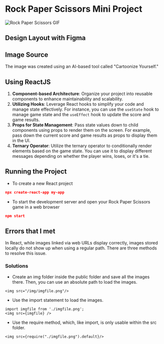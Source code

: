 # Rock Paper Scissors Mini Project

<img src="https://github.com/MayHyeyeonKim/JS_TS_React/blob/main/REACT_JS/rock-paper-scissors/rock_paper_scissors.gif?raw=true" alt="Rock Paper Scissors GIF" />


## Design Layout with Figma

## Image Source
The image was created using an AI-based tool called "Cartoonize Yourself."

## Using ReactJS
1. **Component-based Architecture**: Organize your project into reusable components to enhance maintainability and scalability.
2. **Utilizing Hooks**: Leverage React hooks to simplify your code and manage state effectively. For instance, you can use the `useState` hook to manage game state and the `useEffect` hook to update the score and game results.
3. **Props for State Management**: Pass state values down to child components using props to render them on the screen. For example, pass down the current score and game results as props to display them in the UI.
4. **Ternary Operator**: Utilize the ternary operator to conditionally render elements based on the game state. You can use it to display different messages depending on whether the player wins, loses, or it's a tie.

## Running the Project
- To create a new React project
``` json
npx create-react-app my-app
```
- To start the development server and open your Rock Paper Scissors game in a web browser
``` json
npm start
```

## Errors that I met

In React, while images linked via web URLs display correctly, images stored locally do not show up when using a regular path. There are three methods to resolve this issue.

### Solutions
- Create an img folder inside the public folder and save all the images there. Then, you can use an absolute path to load the images.
```
<img src="/img/imgfile.png"/>
```

- Use the import statement to load the images.
```
import imgfile from './imgfile.png';
<img src={imgfile} />
```

- Use the require method, which, like import, is only usable within the src folder.
```
<img src={require("./imgfile.png").default}/>
```






